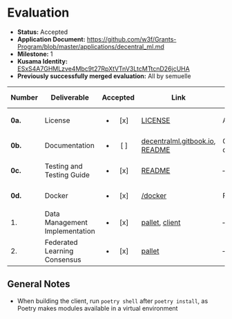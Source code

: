 # Evaluation

- **Status:** Accepted
- **Application Document:** https://github.com/w3f/Grants-Program/blob/master/applications/decentral_ml.md
- **Milestone:** 1
- **Kusama Identity:** [ESxS4A7GHMLzve4Mbc9t27RpXtVTnV3LtcMTtcnD26jcUHA](https://polkascan.io/pre/kusama/account/ESxS4A7GHMLzve4Mbc9t27RpXtVTnV3LtcMTtcnD26jcUHA)
- **Previously successfully merged evaluation:** All by semuelle

| Number | Deliverable | Accepted | Link | Evaluation Notes |
| ------ | ----------- | :------: | ---- |----------------- |
| **0a.** | License                      | <ul><li>[x] </li></ul> | [LICENSE](https://github.com/livetreetech/DecentralML/blob/db300d35b4a4f188ade29dcbbc23bb2856c87322/LICENSE) | APACHE 2  |
| **0b.** | Documentation                | <ul><li>[ ] </li></ul> | [decentralml.gitbook.io](https://decentralml.gitbook.io/introduction/), [README](https://github.com/livetreetech/DecentralML/blob/485ec49606f68aa55d5d452bbafbe455caa246d1/README.md) | Good inline documentation. |
| **0c.** | Testing and Testing Guide    | <ul><li>[x] </li></ul> | [README](https://github.com/livetreetech/DecentralML/blob/db300d35b4a4f188ade29dcbbc23bb2856c87322/README.md) | — |
| **0d.** | Docker                       | <ul><li>[x] </li></ul> | [/docker](https://github.com/livetreetech/DecentralML/tree/db300d35b4a4f188ade29dcbbc23bb2856c87322/docker) | Fixed |
|      1. | Data Management Implementation | <ul><li>[x] </li></ul> | [pallet](https://github.com/livetreetech/DecentralML/blob/db300d35b4a4f188ade29dcbbc23bb2856c87322/substrate-node-decentralml/pallets/decentralml/src/lib.rs), [client](https://github.com/livetreetech/DecentralML/tree/db300d35b4a4f188ade29dcbbc23bb2856c87322/substrate-client-decentralml) | — |
|      2. | Federated Learning Consensus | <ul><li>[x] </li></ul> | [pallet](https://github.com/livetreetech/DecentralML/blob/db300d35b4a4f188ade29dcbbc23bb2856c87322/substrate-node-decentralml/pallets/decentralml/src/lib.rs) | —


## General Notes

- When building the client, run `poetry shell` after `poetry install`, as Poetry makes modules available in a virtual environment 
